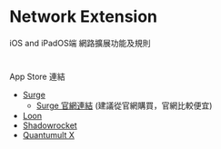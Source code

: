 # Network Extension
iOS and iPadOS端 網路擴展功能及規則
#
App Store 連結
- [Surge](https://apps.apple.com/app/surge-4/id1442620678)
  - [Surge 官網連結](https://nssurge.com/) (建議從官網購買，官網比較便宜)
- [Loon](https://apps.apple.com/app/loon/id1373567447)
- [Shadowrocket](https://apps.apple.com/app/shadowrocket/id932747118)
- [Quantumult X](https://apps.apple.com/app/quantumult-x/id1443988620)
